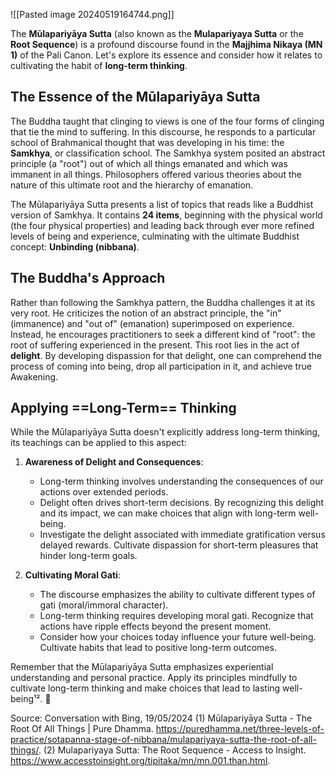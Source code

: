 ![[Pasted image 20240519164744.png]]

The **Mūlapariyāya Sutta** (also known as the **Mulapariyaya Sutta** or the **Root Sequence**) is a profound discourse found in the **Majjhima Nikaya (MN 1)** of the Pali Canon. Let's explore its essence and consider how it relates to cultivating the habit of **long-term thinking**.

## The Essence of the Mūlapariyāya Sutta
The Buddha taught that clinging to views is one of the four forms of clinging that tie the mind to suffering. In this discourse, he responds to a particular school of Brahmanical thought that was developing in his time: the **Samkhya**, or classification school. The Samkhya system posited an abstract principle (a "root") out of which all things emanated and which was immanent in all things. Philosophers offered various theories about the nature of this ultimate root and the hierarchy of emanation.

The Mūlapariyāya Sutta presents a list of topics that reads like a Buddhist version of Samkhya. It contains **24 items**, beginning with the physical world (the four physical properties) and leading back through ever more refined levels of being and experience, culminating with the ultimate Buddhist concept: **Unbinding (nibbana)**.

## The Buddha's Approach
Rather than following the Samkhya pattern, the Buddha challenges it at its very root. He criticizes the notion of an abstract principle, the "in" (immanence) and "out of" (emanation) superimposed on experience. Instead, he encourages practitioners to seek a different kind of "root": the root of suffering experienced in the present. This root lies in the act of **delight**. By developing dispassion for that delight, one can comprehend the process of coming into being, drop all participation in it, and achieve true Awakening.

## Applying ==Long-Term== Thinking
While the Mūlapariyāya Sutta doesn't explicitly address long-term thinking, its teachings can be applied to this aspect:
<!--SR:!2024-05-23,4,270-->

1. **Awareness of Delight and Consequences**:
   - Long-term thinking involves understanding the consequences of our actions over extended periods.
   - Delight often drives short-term decisions. By recognizing this delight and its impact, we can make choices that align with long-term well-being.
   - Investigate the delight associated with immediate gratification versus delayed rewards. Cultivate dispassion for short-term pleasures that hinder long-term goals.

2. **Cultivating Moral Gati**:
   - The discourse emphasizes the ability to cultivate different types of gati (moral/immoral character).
   - Long-term thinking requires developing moral gati. Recognize that actions have ripple effects beyond the present moment.
   - Consider how your choices today influence your future well-being. Cultivate habits that lead to positive long-term outcomes.

Remember that the Mūlapariyāya Sutta emphasizes experiential understanding and personal practice. Apply its principles mindfully to cultivate long-term thinking and make choices that lead to lasting well-being¹². 🌿

Source: Conversation with Bing, 19/05/2024
(1) Mūlapariyāya Sutta - The Root Of All Things | Pure Dhamma. https://puredhamma.net/three-levels-of-practice/sotapanna-stage-of-nibbana/mulapariyaya-sutta-the-root-of-all-things/.
(2) Mulapariyaya Sutta: The Root Sequence - Access to Insight. https://www.accesstoinsight.org/tipitaka/mn/mn.001.than.html.